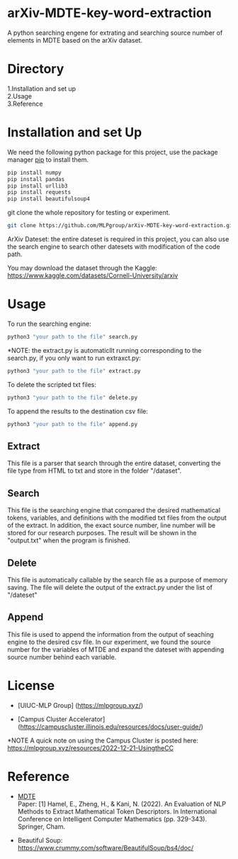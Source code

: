 # arXiv-MDTE-key-word-extraction
A python searching engene for extrating and searching source number of elements in MDTE based on the arXiv dataset.

# Directory 
1.Installation and set up\
2.Usage \
3.Reference 

# Installation and set Up
We need the following python package for this project, use the package manager [pip](https://pip.pypa.io/en/stable/) to install them.
```bash
pip install numpy
pip install pandas
pip install urllib3
pip install requests
pip install beautifulsoup4
```

git clone the whole repository for testing or experiment.

```bash
git clone https://github.com/MLPgroup/arXiv-MDTE-key-word-extraction.git
```
ArXiv Dateset: the entire dateset is required in this project, you can also use the search engine to search other datesets with modification of the code path. 

You may download the dataset through the Kaggle: https://www.kaggle.com/datasets/Cornell-University/arxiv

# Usage

To run the searching engine:
```bash
python3 "your path to the file" search.py
```
*NOTE: the extract.py is automaticllt running corresponding to the search.py, if you only want to run extraxct.py:
```bash
python3 "your path to the file" extract.py
```
To delete the scripted txt files:
```bash
python3 "your path to the file" delete.py
```
To append the results to the destination csv file:
```bash
python3 "your path to the file" append.py
```

## Extract
This file is a parser that search through the entire dataset, converting the file type from HTML to txt and store in the folder "/dataset".
## Search
This file is the searching engine that compared the desired mathematical tokens, variables, and definitions with the modified txt files from the output of the extract. In addition, the exact source number, line number will be stored for our research purposes. The result will be shown in the "output.txt" when the program is finished. 
## Delete
This file is automatically callable by the search file as a purpose of memory saving. The file will delete the output of the extract.py under the list of "/dateset" 
## Append
This file is used to append the information from the output of seaching engine to the desired csv file. In our experiment, we found the source number for the variables of MTDE and expand the dateset with appending source number behind each variable. 


# License
* [UIUC-MLP Group] (https://mlpgroup.xyz/) 

* [Campus Cluster Accelerator] (https://campuscluster.illinois.edu/resources/docs/user-guide/)

*NOTE A quick note on using the Campus Cluster is posted here:
https://mlpgroup.xyz/resources/2022-12-21-UsingtheCC
# Reference 
* [MDTE](https://github.com/emhamel/Mathematical-Text-Understanding) \
Paper: [1] Hamel, E., Zheng, H., & Kani, N. (2022). An Evaluation of NLP Methods to Extract Mathematical Token Descriptors. In International Conference on Intelligent Computer Mathematics (pp. 329-343). Springer, Cham.

* Beautiful Soup: https://www.crummy.com/software/BeautifulSoup/bs4/doc/

